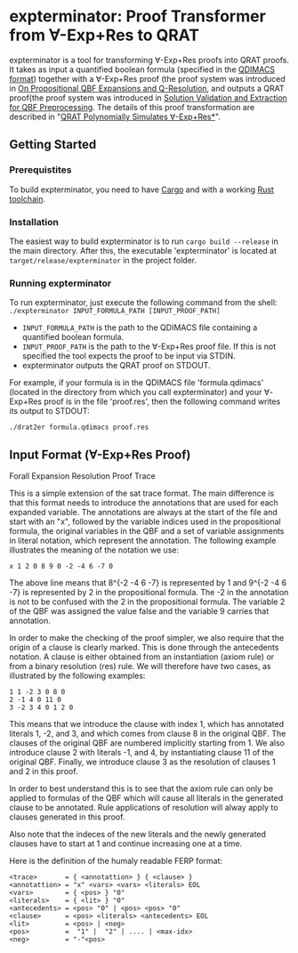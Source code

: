 # expterminator: Proof Transformer from ∀-Exp+Res to QRAT

expterminator is a tool for transforming ∀-Exp+Res proofs into QRAT proofs.
It takes as input a quantified boolean formula (specified in the [QDIMACS format](http://www.qbflib.org/qdimacs.html)) together with a ∀-Exp+Res proof (the proof system was introduced in [On Propositional QBF Expansions and Q-Resolution](https://pdfs.semanticscholar.org/17d8/fdf5882acd94ec6a6daa689bbe390dd397bb.pdf), and outputs a QRAT proof(the proof system was introduced in [Solution Validation and Extraction for QBF Preprocessing](https://www.cs.utexas.edu/~marijn/publications/jar16.pdf).
The details of this proof transformation are described in "[QRAT Polynomially Simulates ∀-Exp+Res*](https://benjaminkiesl.github.io/publications/qrat_simulates_forall_exp_res_kiesl_seidl.pdf)".

## Getting Started

### Prerequistites

To build expterminator, you need to have [Cargo](https://github.com/rust-lang/cargo/) and with a working [Rust toolchain](https://github.com/rust-lang/rust).

### Installation

The easiest way to build expterminator is to run `cargo build --release` in the main directory. After this, the executable 'expterminator' is located at `target/release/expterminator` in the project folder.

### Running expterminator

To run expterminator, just execute the following command from the shell:
```./expterminator INPUT_FORMULA_PATH [INPUT_PROOF_PATH]```

* `INPUT_FORMULA_PATH` is the path to the QDIMACS file containing a quantified boolean formula.
* `INPUT_PROOF_PATH` is the path to the ∀-Exp+Res proof file.
If this is not specified the tool expects the proof to be input via STDIN.
* expterminator outputs the QRAT proof on STDOUT.

For example, if your formula is in the QDIMACS file 'formula.qdimacs' (located in the directory from which you call expterminator) and your ∀-Exp+Res proof is in the file 'proof.res', then the following command writes its output to STDOUT:

```./drat2er formula.qdimacs proof.res```

## Input Format (∀-Exp+Res Proof)

Forall Expansion Resolution Proof Trace

This is a simple extension of the sat trace format. The main difference is that
this format needs to introduce the annotations that are used for each expanded
variable. The annotations are always at the start of the file and start with an
"x", followed by the variable indices used in the propositional formula, the
original variables in the QBF and a set of variable assignments in literal
notation, which represent the annotation. The following example illustrates the
meaning of the notation we use:

`x 1 2 0 8 9 0 -2 -4 6 -7 0`

The above line means that 8^{-2 -4 6 -7} is represented by 1 and 9^{-2 -4 6 -7}
is represented by 2 in the propositional formula. The -2 in the annotation is
not to be confused with the 2 in the propositional formula. The variable 2 of
the QBF was assigned the value false and the variable 9 carries that annotation.

In order to make the checking of the proof simpler, we also require that the
origin of a clause is clearly marked. This is done through the antecedents
notation. A clause is either obtained from an instantiation (axiom rule) or
from a binary resolution (res) rule. We will therefore have two cases, as
illustrated by the following examples:

```
1 1 -2 3 0 8 0
2 -1 4 0 11 0
3 -2 3 4 0 1 2 0
```

This means that we introduce the clause with index 1, which has annotated
literals 1, -2, and 3, and which comes from clause 8 in the original QBF.
The clauses of the original QBF are numbered implicitly starting from 1.
We also introduce clause 2 with literals -1, and 4, by instantiating clause 11
of the original QBF. Finally, we introduce clause 3 as the resolution of
clauses 1 and 2 in this proof.

In order to best understand this is to see that the axiom rule can only be
applied to formulas of the QBF which will cause all literals in the generated
clause to be annotated. Rule applications of resolution will alway apply to
clauses generated in this proof.

Also note that the indeces of the new literals and the newly generated clauses
have to start at 1 and continue increasing one at a time.

Here is the definition of the humaly readable FERP format:

```
<trace>       = { <annotattion> } { <clause> }
<annotattion> = "x" <vars> <vars> <literals> EOL
<vars>        = { <pos> } "0"
<literals>    = { <lit> } "0"
<antecedents> = <pos> "0" | <pos> <pos> "0"
<clause>      = <pos> <literals> <antecedents> EOL
<lit>         = <pos> | <neg>
<pos>         =  "1" |  "2" | .... | <max-idx>
<neg>         = "-"<pos>
```
